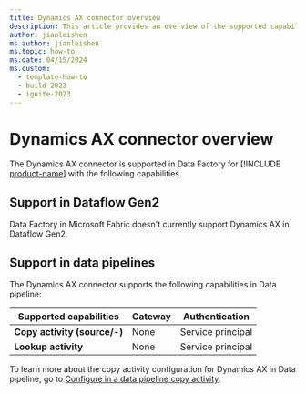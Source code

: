 ```yaml
---
title: Dynamics AX connector overview
description: This article provides an overview of the supported capabilities of the Dynamics AX connector.
author: jianleishen
ms.author: jianleishen
ms.topic: how-to
ms.date: 04/15/2024
ms.custom:
  - template-how-to
  - build-2023
  - ignite-2023
---
```


# Dynamics AX connector overview

The Dynamics AX connector is supported in Data Factory for [!INCLUDE [product-name](../includes/product-name.md)] with the following capabilities.

## Support in Dataflow Gen2

Data Factory in Microsoft Fabric doesn't currently support Dynamics AX in Dataflow Gen2.

## Support in data pipelines

The Dynamics AX connector supports the following capabilities in Data pipeline:

| Supported capabilities | Gateway | Authentication |
| --- | --- | ---|
| **Copy activity (source/-)** | None | Service principal |
| **Lookup activity** | None | Service principal |

To learn more about the copy activity configuration for Dynamics AX in Data pipeline, go to [Configure in a data pipeline copy activity](connector-dynamics-ax-copy-activity.md).
